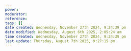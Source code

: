 ```yaml
---
power: 
moderator:
reference:
tags: []
date created: Wednesday, November 27th 2024, 9:24:39 pm
date modified: Wednesday, August 6th 2025, 2:05:24 am
time created: Wednesday, November 27th 2024, 9:24:39 pm
last update: Thursday, August 7th 2025, 9:27:15 pm
---
```

